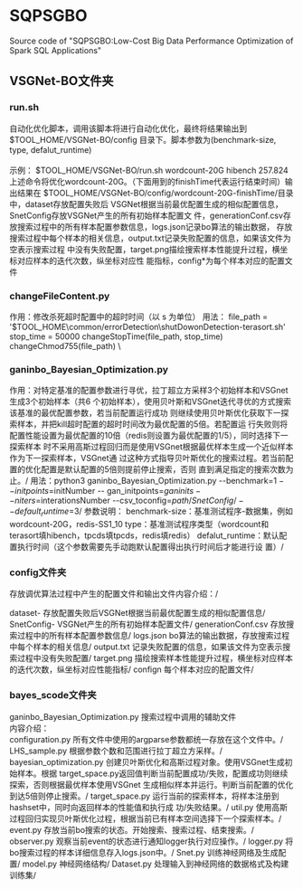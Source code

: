 # SQPSGBO
Source code of "SQPSGBO:Low-Cost Big Data Performance Optimization of Spark SQL Applications"

## 
## VSGNet-BO文件夹

### run.sh
自动化优化脚本，调用该脚本将进行自动化优化，最终将结果输出到$TOOL_HOME/VSGNet-BO/config
目录下。脚本参数为(benchmark-size, type, defalut_runtime)\
\
示例：
$TOOL_HOME/VSGNet-BO/run.sh wordcount-20G hibench 257.824\
上述命令将优化wordcount-20G。（下面用到的finishTime代表运行结束时间）输出结果在
$TOOL_HOME/VSGNet-BO/config/wordcount-20G-finishTime/目录中，dataset存放配置失败后
VSGNet根据当前最优配置生成的相似配置信息，SnetConfig存放VSGNet产生的所有初始样本配置文
件，generationConf.csv存放搜索过程中的所有样本配置参数信息，logs.json记录bo算法的输出数据，
存放搜索过程中每个样本的相关信息，output.txt记录失败配置的信息，如果该文件为空表示搜索过程
中没有失败配置，target.png描绘搜索样本性能提升过程，横坐标对应样本的迭代次数，纵坐标对应性
能指标，config*为每个样本对应的配置文件

### changeFileContent.py
作用：修改杀死超时配置中的超时时间（以 s 为单位）
用法：
file_path = '$TOOL_HOME\common/errorDetection\shutDowonDetection-terasort.sh'
stop_time = 50000
changeStopTime(file_path, stop_time)
changeChmod755(file_path) \

### ganinbo_Bayesian_Optimization.py
作用：对特定基准的配置参数进行寻优，拉丁超立方采样3个初始样本和VSGnet生成3个初始样本（共6
个初始样本），使用贝叶斯和VSGnet迭代寻优的方式搜索该基准的最优配置参数，若当前配置运行成功
则继续使用贝叶斯优化获取下一探索样本，并把kill超时配置的超时时间改为最优配置的5倍。若配置运
行失败则将配置性能设置为最优配置的10倍（redis则设置为最优配置的1/5），同时选择下一探索样本
时不采用高斯过程回归而是使用VSGnet根据最优样本生成一个近似样本作为下一探索样本，VSGnet通
过这种方式指导贝叶斯优化的搜索过程。若当前配置的优化配置是默认配置的5倍则提前停止搜索，否则
直到满足指定的搜索次数为止。/
用法：python3 ganinbo_Bayesian_Optimization.py --benchmark=$1 --initpoints=$initNumber --
gan_initpoints=$ganinits --niters=$interationsNumber --csv_toconfig=$path/SnetConfig/ --
default_runtime=$3/
参数说明：
benchmark-size：基准测试程序-数据集，例如wordcount-20G，redis-SS1_10
type：基准测试程序类型（wordcount和terasort填hibench，tpcds填tpcds，redis填redis）
defalut_runtime：默认配置执行时间（这个参数需要先手动跑默认配置得出执行时间后才能进行设
置）/

### config文件夹

存放调优算法过程中产生的配置文件和输出文件内容介绍：/

dataset- 存放配置失败后VSGNet根据当前最优配置生成的相似配置信息/
SnetConfig- VSGNet产生的所有初始样本配置文件/
generationConf.csv 存放搜索过程中的所有样本配置参数信息/
logs.json bo算法的输出数据，存放搜索过程中每个样本的相关信息/
output.txt 记录失败配置的信息，如果该文件为空表示搜索过程中没有失败配置/
target.png 描绘搜索样本性能提升过程，横坐标对应样本的迭代次数，纵坐标对应性能指标/
confign 每个样本对应的配置文件/


### bayes_scode文件夹
ganinbo_Bayesian_Optimization.py 搜索过程中调用的辅助文件\
内容介绍：\
configuration.py 所有文件中使用的argparse参数都统一存放在这个文件中。/
LHS_sample.py 根据参数个数和范围进行拉丁超立方采样。/
bayesian_optimization.py 创建贝叶斯优化和高斯过程对象。使用VSGnet生成初始样本。根据
target_space.py返回值判断当前配置成功/失败，配置成功则继续探索，否则根据最优样本使用VSGnet
生成相似样本并运行。判断当前配置的优化到达5倍则停止搜索。/
target_space.py 运行当前的探索样本，将样本注册到hashset中，同时向返回样本的性能值和执行成
功/失败结果。/
util.py 使用高斯过程回归实现贝叶斯优化过程，根据当前已有样本空间选择下一个探索样本。/
event.py 存放当前bo搜索的状态。开始搜索、搜索过程、结束搜索。/
observer.py 观察当前event的状态进行通知logger执行对应操作。/
logger.py 将bo搜索过程的样本详细信息存入logs.json中。/
Snet.py 训练神经网络及生成配置/
model.py 神经网络结构/
Dataset.py 处理输入到神经网络的数据格式及构建训练集/
